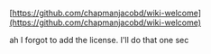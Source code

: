 [https://github.com/chapmanjacobd/wiki-welcome](https://github.com/chapmanjacobd/wiki-welcome)  


ah I forgot to add the license. I'll do that one sec
